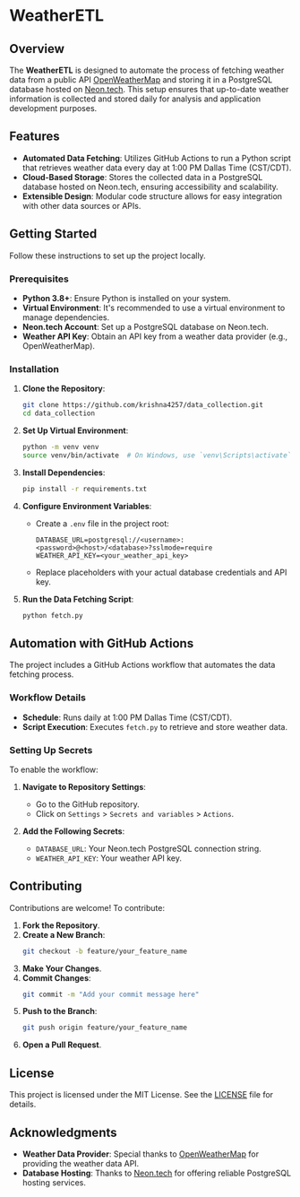 # WeatherETL

## Overview

The **WeatherETL** is designed to automate the process of fetching weather data from a public API [OpenWeatherMap](https://openweathermap.org/) and storing it in a PostgreSQL database hosted on [Neon.tech](https://neon.tech/). This setup ensures that up-to-date weather information is collected and stored daily for analysis and application development purposes.

## Features

- **Automated Data Fetching**: Utilizes GitHub Actions to run a Python script that retrieves weather data every day at 1:00 PM Dallas Time (CST/CDT).
- **Cloud-Based Storage**: Stores the collected data in a PostgreSQL database hosted on Neon.tech, ensuring accessibility and scalability.
- **Extensible Design**: Modular code structure allows for easy integration with other data sources or APIs.

## Getting Started

Follow these instructions to set up the project locally.

### Prerequisites

- **Python 3.8+**: Ensure Python is installed on your system.
- **Virtual Environment**: It's recommended to use a virtual environment to manage dependencies.
- **Neon.tech Account**: Set up a PostgreSQL database on Neon.tech.
- **Weather API Key**: Obtain an API key from a weather data provider (e.g., OpenWeatherMap).

### Installation

1. **Clone the Repository**:
   ```bash
   git clone https://github.com/krishna4257/data_collection.git
   cd data_collection
   ```

2. **Set Up Virtual Environment**:
   ```bash
   python -m venv venv
   source venv/bin/activate  # On Windows, use `venv\Scripts\activate`
   ```

3. **Install Dependencies**:
   ```bash
   pip install -r requirements.txt
   ```

4. **Configure Environment Variables**:
   - Create a `.env` file in the project root:
     ```
     DATABASE_URL=postgresql://<username>:<password>@<host>/<database>?sslmode=require
     WEATHER_API_KEY=<your_weather_api_key>
     ```
   - Replace placeholders with your actual database credentials and API key.

5. **Run the Data Fetching Script**:
   ```bash
   python fetch.py
   ```

## Automation with GitHub Actions

The project includes a GitHub Actions workflow that automates the data fetching process.

### Workflow Details

- **Schedule**: Runs daily at 1:00 PM Dallas Time (CST/CDT).
- **Script Execution**: Executes `fetch.py` to retrieve and store weather data.

### Setting Up Secrets

To enable the workflow:

1. **Navigate to Repository Settings**:
   - Go to the GitHub repository.
   - Click on `Settings` > `Secrets and variables` > `Actions`.

2. **Add the Following Secrets**:
   - `DATABASE_URL`: Your Neon.tech PostgreSQL connection string.
   - `WEATHER_API_KEY`: Your weather API key.

## Contributing

Contributions are welcome! To contribute:

1. **Fork the Repository**.
2. **Create a New Branch**:
   ```bash
   git checkout -b feature/your_feature_name
   ```
3. **Make Your Changes**.
4. **Commit Changes**:
   ```bash
   git commit -m "Add your commit message here"
   ```
5. **Push to the Branch**:
   ```bash
   git push origin feature/your_feature_name
   ```
6. **Open a Pull Request**.

## License

This project is licensed under the MIT License. See the [LICENSE](https://github.com/krishna4257/data_collection/blob/main/LICENSE) file for details.

## Acknowledgments

- **Weather Data Provider**: Special thanks to [OpenWeatherMap](https://openweathermap.org/) for providing the weather data API.
- **Database Hosting**: Thanks to [Neon.tech](https://neon.tech/) for offering reliable PostgreSQL hosting services.
